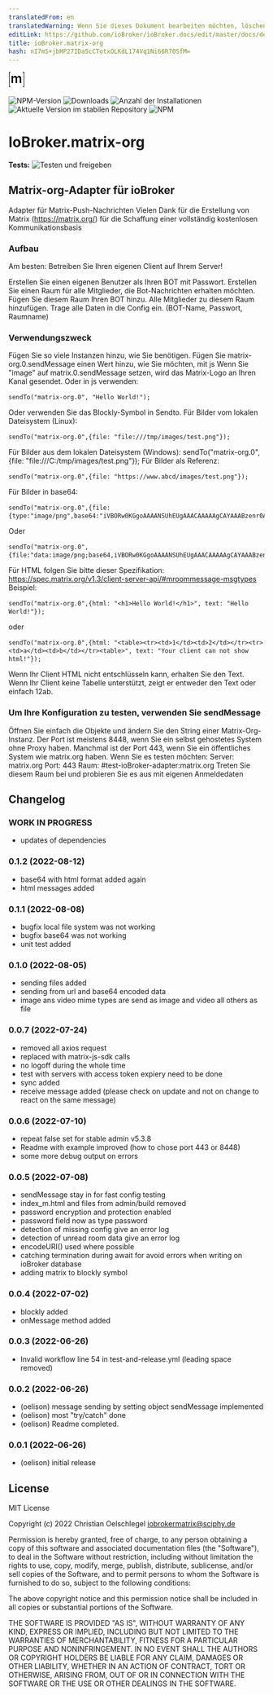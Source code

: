 ```yaml
---
translatedFrom: en
translatedWarning: Wenn Sie dieses Dokument bearbeiten möchten, löschen Sie bitte das Feld "translationsFrom". Andernfalls wird dieses Dokument automatisch erneut übersetzt
editLink: https://github.com/ioBroker/ioBroker.docs/edit/master/docs/de/adapterref/iobroker.matrix-org/README.md
title: ioBroker.matrix-org
hash: nI7mS+jbHP27IDaScCTotxOLKdL174Vq1Ni66R70SfM=
---
```

![Logo](../../../en/adapterref/iobroker.matrix-org/admin/matrix-logo.png)

![NPM-Version](https://img.shields.io/npm/v/iobroker.matrix-org.svg)
![Downloads](https://img.shields.io/npm/dm/iobroker.matrix-org.svg)
![Anzahl der Installationen](https://iobroker.live/badges/matrix-org-installed.svg)
![Aktuelle Version im stabilen Repository](https://iobroker.live/badges/matrix-org-stable.svg)
![NPM](https://nodei.co/npm/iobroker.matrix-org.png?downloads=true)

# IoBroker.matrix-org
**Tests:** ![Testen und freigeben](https://github.com/oelison/ioBroker.matrix-org/workflows/Test%20and%20Release/badge.svg)

## Matrix-org-Adapter für ioBroker
Adapter für Matrix-Push-Nachrichten Vielen Dank für die Erstellung von Matrix (https://matrix.org/) für die Schaffung einer vollständig kostenlosen Kommunikationsbasis

### Aufbau
Am besten: Betreiben Sie Ihren eigenen Client auf Ihrem Server!

Erstellen Sie einen eigenen Benutzer als Ihren BOT mit Passwort. Erstellen Sie einen Raum für alle Mitglieder, die Bot-Nachrichten erhalten möchten. Fügen Sie diesem Raum Ihren BOT hinzu. Alle Mitglieder zu diesem Raum hinzufügen. Trage alle Daten in die Config ein. (BOT-Name, Passwort, Raumname)

### Verwendungszweck
Fügen Sie so viele Instanzen hinzu, wie Sie benötigen. Fügen Sie matrix-org.0.sendMessage einen Wert hinzu, wie Sie möchten, mit js Wenn Sie "image" auf matrix.0.sendMessage setzen, wird das Matrix-Logo an Ihren Kanal gesendet.
Oder in js verwenden:

```
sendTo("matrix-org.0", "Hello World!");
```

Oder verwenden Sie das Blockly-Symbol in Sendto.
Für Bilder vom lokalen Dateisystem (Linux):

```
sendTo("matrix-org.0",{file: "file:///tmp/images/test.png"});
```

Für Bilder aus dem lokalen Dateisystem (Windows): sendTo("matrix-org.0",{file: "file:///C:/tmp/images/test.png"}); Für Bilder als Referenz:

```
sendTo("matrix-org.0",{file: "https://www.abcd/images/test.png"});
```

Für Bilder in base64:

```
sendTo("matrix-org.0",{file:{type:"image/png",base64:"iVBORw0KGgoAAAANSUhEUgAAACAAAAAgCAYAAABzenr0AAAAAXNSR0IArs4c6QAAAARnQU1BAACxjwv8YQUAAAAJcEhZcwAADsMAAA7DAcdvqGQAAACmSURBVFhH7ZdhCoAgDEZnd9D737T8xJkNNY1Ef+yB2LTcC1qWOT20kCBgjIkh0WwfmeuIxyGYnRzIPElgFSqgAvsKOOdCzeZ1y7EcZzDG16HvwtckihLdA4xxk3HeGGttc17Cc+lN6Ds/dlO6w6/ItQHn7H4GcDK3Em/zNboE5KKjcQstQxVQARVYLlDdC2YzvBfMQgVUYB8BlMWfn2E1ZJ7Fv+dEF0UZoNhXp9NnAAAAAElFTkSuQmCC"}});
```

Oder

```
sendTo("matrix-org.0",{file:"data:image/png;base64,iVBORw0KGgoAAAANSUhEUgAAACAAAAAgCAYAAABzenr0AAAAAXNSR0IArs4c6QAAAARnQU1BAACxjwv8YQUAAAAJcEhZcwAADsMAAA7DAcdvqGQAAACmSURBVFhH7ZdhCoAgDEZnd9D737T8xJkNNY1Ef+yB2LTcC1qWOT20kCBgjIkh0WwfmeuIxyGYnRzIPElgFSqgAvsKOOdCzeZ1y7EcZzDG16HvwtckihLdA4xxk3HeGGttc17Cc+lN6Ds/dlO6w6/ItQHn7H4GcDK3Em/zNboE5KKjcQstQxVQARVYLlDdC2YzvBfMQgVUYB8BlMWfn2E1ZJ7Fv+dEF0UZoNhXp9NnAAAAAElFTkSuQmCC"});
```

Für HTML folgen Sie bitte dieser Spezifikation: https://spec.matrix.org/v1.3/client-server-api/#mroommessage-msgtypes Beispiel:

```
sendTo("matrix-org.0",{html: "<h1>Hello World!</h1>", text: "Hello World!"});
```

oder

```
sendTo("matrix-org.0",{html: "<table><tr><td>1</td><td>2</td></tr><tr><td>a</td><td>b</td></tr><table>", text: "Your client can not show html!"});
```

Wenn Ihr Client HTML nicht entschlüsseln kann, erhalten Sie den Text.
Wenn Ihr Client keine Tabelle unterstützt, zeigt er entweder den Text oder einfach 12ab.

### Um Ihre Konfiguration zu testen, verwenden Sie sendMessage
Öffnen Sie einfach die Objekte und ändern Sie den String einer Matrix-Org-Instanz. Der Port ist meistens 8448, wenn Sie ein selbst gehostetes System ohne Proxy haben.
Manchmal ist der Port 443, wenn Sie ein öffentliches System wie matrix.org haben. Wenn Sie es testen möchten: Server: matrix.org Port: 443 Raum: #test-ioBroker-adapter:matrix.org Treten Sie diesem Raum bei und probieren Sie es aus mit eigenen Anmeldedaten

## Changelog
<!--
    Placeholder for the next version (at the beginning of the line):
    ### **WORK IN PROGRESS**
-->
### **WORK IN PROGRESS**
* updates of dependencies

### 0.1.2 (2022-08-12)
* base64 with html format added again
* html messages added

### 0.1.1 (2022-08-08)
* bugfix local file system was not working
* bugfix base64 was not working
* unit test added

### 0.1.0 (2022-08-05)
* sending files added
* sending from url and base64 encoded data
* image ans video mime types are send as image and video all others as file

### 0.0.7 (2022-07-24)
* removed all axios request
* replaced with matrix-js-sdk calls
* no logoff during the whole time
* test with servers with access token expiery need to be done
* sync added
* receive message added (please check on update and not on change to react on the same message)

### 0.0.6 (2022-07-10)
* repeat false set for stable admin v5.3.8
* Readme with example improved (how to chose port 443 or 8448)
* some more debug output on errors

### 0.0.5 (2022-07-08)
* sendMessage stay in for fast config testing
* index_m.html and files from admin/build removed
* password encryption and protection enabled
* password field now as type password
* detection of missing config give an error log
* detection of unread room data give an error log
* encodeURI() used where possible
* catching termination during await for avoid errors when writing on ioBroker database
* adding matrix to blockly symbol

### 0.0.4 (2022-07-02)
* blockly added
* onMessage method added

### 0.0.3 (2022-06-26)
* Invalid workflow line 54 in test-and-release.yml (leading space removed)

### 0.0.2 (2022-06-26)
* (oelison) message sending by setting object sendMessage implemented
* (oelison) most "try/catch" done
* (oelison) Readme completed.

### 0.0.1 (2022-06-26)
* (oelison) initial release

## License
MIT License

Copyright (c) 2022 Christian Oelschlegel <iobrokermatrix@sciphy.de>

Permission is hereby granted, free of charge, to any person obtaining a copy
of this software and associated documentation files (the "Software"), to deal
in the Software without restriction, including without limitation the rights
to use, copy, modify, merge, publish, distribute, sublicense, and/or sell
copies of the Software, and to permit persons to whom the Software is
furnished to do so, subject to the following conditions:

The above copyright notice and this permission notice shall be included in all
copies or substantial portions of the Software.

THE SOFTWARE IS PROVIDED "AS IS", WITHOUT WARRANTY OF ANY KIND, EXPRESS OR
IMPLIED, INCLUDING BUT NOT LIMITED TO THE WARRANTIES OF MERCHANTABILITY,
FITNESS FOR A PARTICULAR PURPOSE AND NONINFRINGEMENT. IN NO EVENT SHALL THE
AUTHORS OR COPYRIGHT HOLDERS BE LIABLE FOR ANY CLAIM, DAMAGES OR OTHER
LIABILITY, WHETHER IN AN ACTION OF CONTRACT, TORT OR OTHERWISE, ARISING FROM,
OUT OF OR IN CONNECTION WITH THE SOFTWARE OR THE USE OR OTHER DEALINGS IN THE
SOFTWARE.